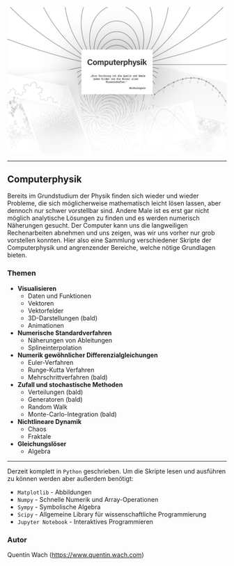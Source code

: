 <div align="center">
<img src="./docs/Header.png"></img>
</div>

---
## Computerphysik

Bereits im Grundstudium der Physik finden sich wieder und wieder Probleme, die sich möglicherweise mathematisch leicht lösen lassen, aber dennoch nur schwer vorstellbar sind. Andere Male ist es erst gar nicht möglich analytische Lösungen zu finden und es werden numerisch Näherungen gesucht. Der Computer kann uns die langweiligen Rechenarbeiten abnehmen und uns zeigen, was wir uns vorher nur grob vorstellen konnten. Hier also eine Sammlung verschiedener Skripte der Computerphysik und angrenzender Bereiche, welche nötige Grundlagen bieten.

### Themen
+ **Visualisieren**
    + Daten und Funktionen
    + Vektoren
    + Vektorfelder
    + 3D-Darstellungen (bald)
    + Animationen
+ **Numerische Standardverfahren**
    + Näherungen von Ableitungen
    + Splineinterpolation
+ **Numerik gewöhnlicher Differenzialgleichungen**
    + Euler-Verfahren
    + Runge-Kutta Verfahren
    + Mehrschrittverfahren (bald)
+ **Zufall und stochastische Methoden**
    + Verteilungen (bald)
    + Generatoren (bald)
    + Random Walk
    + Monte-Carlo-Integration (bald)
+ **Nichtlineare Dynamik**
    + Chaos
    + Fraktale
+ **Gleichungslöser**
    + Algebra

---

Derzeit komplett in `Python` geschrieben. Um die Skripte lesen und ausführen zu können werden aber außerdem benötigt:
+ `Matplotlib` - Abbildungen
+ `Numpy` - Schnelle Numerik und Array-Operationen
+ `Sympy` - Symbolische Algebra
+ `Scipy` - Allgemeine Library für wissenschaftliche Programmierung
+ `Jupyter Notebook` - Interaktives Programmieren 

### Autor

Quentin Wach (https://www.quentin.wach.com)